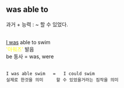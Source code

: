 ## was able to ##
과거 + 능력 : ~ 할 수 있었다.
<br>
<br>

<u>I was</u> able to swim  
<span style="color:yellow">'아워즈'</span> 발음  
be 동사 = was, were
<br>
<br>

    I was able swim   =   I could swim  
    실제로 한것을 의미     할 수 있었을거라는 짐작을 의미

